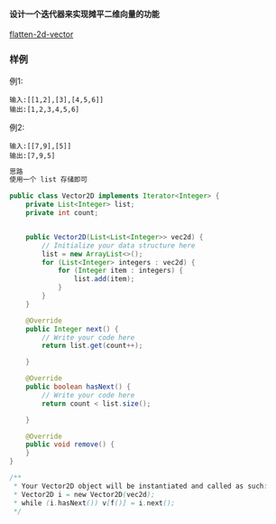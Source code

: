 #### 设计一个迭代器来实现摊平二维向量的功能



[flatten-2d-vector](https://www.lintcode.com/problem/flatten-2d-vector/description)

### **样例**

例1:

```
输入:[[1,2],[3],[4,5,6]]
输出:[1,2,3,4,5,6]
```

例2:

```
输入:[[7,9],[5]]
输出:[7,9,5]
```





```java
思路
使用一个 list 存储即可


```



```java
public class Vector2D implements Iterator<Integer> {
    private List<Integer> list;
    private int count;


    public Vector2D(List<List<Integer>> vec2d) {
        // Initialize your data structure here
        list = new ArrayList<>();
        for (List<Integer> integers : vec2d) {
            for (Integer item : integers) {
                list.add(item);
            }
        }
    }

    @Override
    public Integer next() {
        // Write your code here
        return list.get(count++);

    }

    @Override
    public boolean hasNext() {
        // Write your code here
        return count < list.size();

    }

    @Override
    public void remove() {
    }
}

/**
 * Your Vector2D object will be instantiated and called as such:
 * Vector2D i = new Vector2D(vec2d);
 * while (i.hasNext()) v[f()] = i.next();
 */
```

